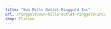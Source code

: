 ```yaml
---
title: "Sun Mills Outlet-Ringgold Inc"
url: /ringgold/sun-mills-outlet-ringgold-inc/
shop: Fliesen
---
```

